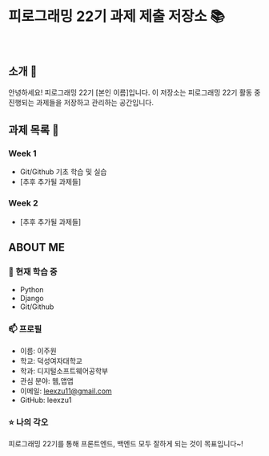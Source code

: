 # 피로그래밍 22기 과제 제출 저장소 📚

<br>

## 소개 🚀

안녕하세요! 피로그래밍 22기 [본인 이름]입니다.
이 저장소는 피로그래밍 22기 활동 중 진행되는 과제들을 저장하고 관리하는 공간입니다.
<br>

## 과제 목록 📕

### Week 1

- Git/Github 기초 학습 및 실습
- [추후 추가될 과제들]

### Week 2

- [추후 추가될 과제들]
  <br>

## ABOUT ME

### 🌱 현재 학습 중

- Python
- Django
- Git/Github

### 📫 프로필

- 이름: 이주원
- 학교: 덕성여자대학교
- 학과: 디지털소프트웨어공학부
- 관심 분야: 웹,앱앱
- 이메일: leexzu11@gmail.com
- GitHub: leexzu1

### ⭐ 나의 각오

피로그래밍 22기를 통해 프론트엔드, 백엔드 모두 잘하게 되는 것이 목표입니다~!
